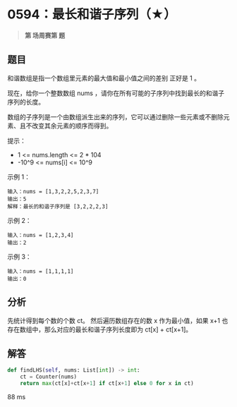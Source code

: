 # 0594：最长和谐子序列（★）


> **第  场周赛第  题**

## 题目

和谐数组是指一个数组里元素的最大值和最小值之间的差别 正好是 1 。

现在，给你一个整数数组 nums ，请你在所有可能的子序列中找到最长的和谐子序列的长度。

数组的子序列是一个由数组派生出来的序列，它可以通过删除一些元素或不删除元素、且不改变其余元素的顺序而得到。

提示：

- 1 <= nums.length <= 2 * 104
- -10^9 <= nums[i] <= 10^9

示例 1：

	输入：nums = [1,3,2,2,5,2,3,7]
	输出：5
	解释：最长的和谐子序列是 [3,2,2,2,3]

示例 2：

	输入：nums = [1,2,3,4]
	输出：2

示例 3：

	输入：nums = [1,1,1,1]
	输出：0
	 

## 分析

先统计得到每个数的个数 ct。
然后遍历数组存在的数 x 作为最小值，如果 x+1 也存在数组中，那么对应的最长和谐子序列长度即为 ct[x] + ct[x+1]。
	

## 解答

```python
def findLHS(self, nums: List[int]) -> int:
	ct = Counter(nums)
	return max(ct[x]+ct[x+1] if ct[x+1] else 0 for x in ct)
```
88 ms

